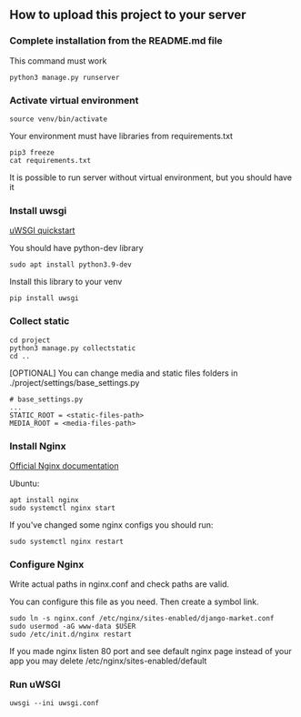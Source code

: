 ## How to upload this project to your server

### Complete installation from the README.md file

This command must work

```shell
python3 manage.py runserver
```

### Activate virtual environment

```shell
source venv/bin/activate
```

Your environment must have libraries from requirements.txt

```shell
pip3 freeze
cat requirements.txt
```

It is possible to run server without virtual environment, but you should have it

### Install uwsgi

[uWSGI quickstart](https://uwsgi-docs.readthedocs.io/en/latest/WSGIquickstart.html)

You should have python-dev library

```shell
sudo apt install python3.9-dev
```

Install this library to your venv

```shell
pip install uwsgi
```

### Collect static

```shell
cd project
python3 manage.py collectstatic
cd ..
```

[OPTIONAL] You can change media and static files folders in ./project/settings/base_settings.py

```text
# base_settings.py
...
STATIC_ROOT = <static-files-path>
MEDIA_ROOT = <media-files-path>
```

### Install Nginx

[Official Nginx documentation](https://www.nginx.com/resources/wiki/start/topics/tutorials/install/)

Ubuntu:

```shell
apt install nginx
sudo systemctl nginx start
```

If you've changed some nginx configs you should run:

```shell
sudo systemctl nginx restart
```

### Configure Nginx

Write actual paths in nginx.conf and check paths are valid.

You can configure this file as you need. Then create a symbol link.

```shell
sudo ln -s nginx.conf /etc/nginx/sites-enabled/django-market.conf
sudo usermod -aG www-data $USER
sudo /etc/init.d/nginx restart
```

If you made nginx listen 80 port and see default nginx page instead of your app you may delete
/etc/nginx/sites-enabled/default


### Run uWSGI

```shell
uwsgi --ini uwsgi.conf
```
